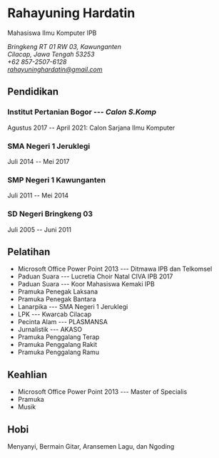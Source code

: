 # Rahayuning Hardatin

Mahasiswa Ilmu Komputer IPB

*Bringkeng RT 01 RW 03, Kawunganten*<br>
*Cilacap, Jawa Tengah 53253*<br>
*+62 857-2507-6128*<br>
*rahayuninghardatin@gmail.com*

## Pendidikan
### Institut Pertanian Bogor --- *Calon S.Komp*

Agustus 2017 -- April 2021: Calon Sarjana Ilmu Komputer

### SMA Negeri 1 Jeruklegi

Juli 2014 -- Mei 2017

### SMP Negeri 1 Kawunganten

Juli 2011 -- Mei 2014

### SD Negeri Bringkeng 03

Juli 2005 -- Juni 2011

## Pelatihan

- Microsoft Office Power Point 2013 --- Ditmawa IPB dan Telkomsel
- Paduan Suara --- Lucretia Choir Natal CIVA IPB 2017
- Paduan Suara --- Koor Mahasiswa Kemaki IPB
- Pramuka Penegak Laksana
- Pramuka Penegak Bantara
- Lanarpika --- SMA Negeri 1 Jeruklegi
- LPK --- Kwarcab Cilacap
- Pecinta Alam --- PLASMANSA
- Jurnalistik --- AKASO
- Pramuka Penggalang Terap
- Pramuka Penggalang Rakit
- Pramuka Penggalang Ramu


## Keahlian

- Microsoft Office Power Point 2013 --- Master of Specialis
- Pramuka
- Musik


## Hobi

Menyanyi, Bermain Gitar, Aransemen Lagu, dan Ngoding
